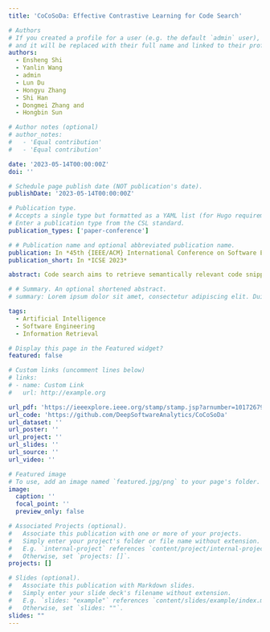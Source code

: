 ```yaml
---
title: 'CoCoSoDa: Effective Contrastive Learning for Code Search'

# Authors
# If you created a profile for a user (e.g. the default `admin` user), write the username (folder name) here
# and it will be replaced with their full name and linked to their profile.
authors:
  - Ensheng Shi 
  - Yanlin Wang
  - admin
  - Lun Du 
  - Hongyu Zhang
  - Shi Han
  - Dongmei Zhang and
  - Hongbin Sun

# Author notes (optional)
# author_notes:
#   - 'Equal contribution'
#   - 'Equal contribution'

date: '2023-05-14T00:00:00Z'
doi: ''

# Schedule page publish date (NOT publication's date).
publishDate: '2023-05-14T00:00:00Z'

# Publication type.
# Accepts a single type but formatted as a YAML list (for Hugo requirements).
# Enter a publication type from the CSL standard.
publication_types: ['paper-conference']

# # Publication name and optional abbreviated publication name.
publication: In *45th {IEEE/ACM} International Conference on Software Engineering*
publication_short: In *ICSE 2023* 

abstract: Code search aims to retrieve semantically relevant code snippets for a given natural language query. Recently, many approaches employing contrastive learning have shown promising results on code representation learning and greatly improved the performance of code search. However, there is still a lot of room for improvement in using contrastive learning for code search. In this paper, we propose CoCoSoDa to effectively utilize contrastive learning for code search via two key factors in contrastive learning":" data augmentation and negative samples. Specifically, soft data augmentation is to dynamically masking or replacing some tokens with their types for input sequences to generate positive samples. Momentum mechanism is used to generate large and consistent representations of negative samples in a minibatch through maintaining a queue and a momentum encoder. In addition, multimodal contrastive learning is used to pull together representations of code-query pairs and push apart the unpaired code snippets and queries. We conduct extensive experiments to evaluate the effectiveness of our approach on a large-scale dataset with six programming languages. Experimental results show that":" (1) CoCoSoDa outperforms 18 baselines and especially exceeds CodeBERT, GraphCodeBERT, and UniXcoder by 13.3%, 10.5%, and 5.9% on average MRR scores, respectively. (2) The ablation studies show the effectiveness of each component of our approach. (3) We adapt our techniques to several different pre-trained models such as RoBERTa, CodeBERT, and GraphCodeBERT and observe a significant boost in their performance in code search. (4) Our model performs robustly under different hyperparameters. Furthermore, we perform qualitative and quantitative analyses to explore reasons behind the good performance of our model.

# # Summary. An optional shortened abstract.
# summary: Lorem ipsum dolor sit amet, consectetur adipiscing elit. Duis posuere tellus ac convallis placerat. Proin tincidunt magna sed ex sollicitudin condimentum.

tags:
  - Artificial Intelligence
  - Software Engineering
  - Information Retrieval

# Display this page in the Featured widget?
featured: false

# Custom links (uncomment lines below)
# links:
# - name: Custom Link
#   url: http://example.org

url_pdf: 'https://ieeexplore.ieee.org/stamp/stamp.jsp?arnumber=10172679&casa_token=6zSs2a2pVCQAAAAA:rq1gEL_BxT9mjXTh40klbxGill1Vjv7fI-t1WjeRZ5UVMUPF9GPflhFrkjweQKOYswX2l4oc&tag=1'
url_code: 'https://github.com/DeepSoftwareAnalytics/CoCoSoDa'
url_dataset: ''
url_poster: ''
url_project: ''
url_slides: ''
url_source: ''
url_video: ''

# Featured image
# To use, add an image named `featured.jpg/png` to your page's folder.
image:
  caption: ''
  focal_point: ''
  preview_only: false

# Associated Projects (optional).
#   Associate this publication with one or more of your projects.
#   Simply enter your project's folder or file name without extension.
#   E.g. `internal-project` references `content/project/internal-project/index.md`.
#   Otherwise, set `projects: []`.
projects: []

# Slides (optional).
#   Associate this publication with Markdown slides.
#   Simply enter your slide deck's filename without extension.
#   E.g. `slides: "example"` references `content/slides/example/index.md`.
#   Otherwise, set `slides: ""`.
slides: ""
---
```


